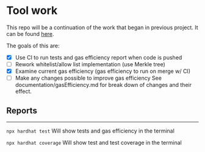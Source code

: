 # Tool work

This repo will be a continuation of the work that began in previous project. 
It can be found [here](https://github.com/burke-md/tool-nft).

The goals of this are:

- [x] Use CI to run tests and gas efficiency report when code is pushed
- [ ] Rework whitelist/allow list implementation (use Merkle tree)
- [x] Examine current gas efficiency (gas efficiency to run on merge w/ CI)
- [ ] Make any changes possible to improve gas efficiency 
See documentation/gasEfficiency.md for break down of changes and their effect.

## Reports 
***

```npx hardhat test``` Will show tests and gas efficiency in the terminal

```npx hardhat coverage``` Will show test and test coverage in the terminal
